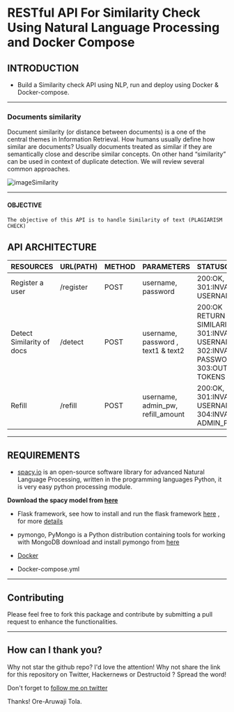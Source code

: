 # RESTful API For Similarity Check Using Natural Language Processing and Docker Compose

## INTRODUCTION

- Build a Similarity check API using NLP, run and deploy using Docker & Docker-compose. 

-----------------

### Documents similarity
Document similarity (or distance between documents) is a one of the central themes in Information Retrieval. How humans usually define how similar are documents? Usually documents treated as similar if they are semantically close and describe similar concepts. On other hand “similarity” can be used in context of duplicate detection. We will review several common approaches.

![imageSimilarity](https://miro.medium.com/max/1838/1*l-BZLW3JUHd1MZbNq1MjQA.png)

-----------------------

#### OBJECTIVE

`The objective of this API is to handle Similarity of text (PLAGIARISM CHECK) `

## API ARCHITECTURE
|RESOURCES |URL(PATH) |METHOD |PARAMETERS |STATUSCODE|
|----------|-------|--------|--------------|----------|
|Register a user | /register | POST | username, password | 200:OK,  301:INVALID USERNAME |
|Detect Similarity of docs | /detect | POST | username, password , text1 & text2 |200:OK RETURN SIMILARITY ,   301:INVALID USERNAME,    302:INVALID PASSWORD,    303:OUT OF TOKENS
|Refill | /refill | POST | username,  admin_pw,  refill_amount |  200:OK,  301:INVALID USERNAME , 304:INVALID ADMIN_P

------------------


## REQUIREMENTS

- [spacy.io](https://spacy.io/models/en) is  an open-source software library for advanced Natural Language Processing, written in the programming languages Python, it is very easy python processing module. 

**Download the spacy model from [here](https://github.com/explosion/spacy-models/releases//tag/en_core_web_sm-2.1.0)**

- Flask framework, see how to install and run the flask framework [here](https://github.com/pallets/flask) , for more [details](https://www.fullstackpython.com/flask.html)

- pymongo, PyMongo is a Python distribution containing tools for working with MongoDB download and install pymongo from [here](https://api.mongodb.com/python/current/)

- [Docker](https://www.docker.com/)

- Docker-compose.yml

-----------------------

## Contributing 

 Please feel free to fork this package and contribute by submitting a pull request to enhance the functionalities.
 
 -------------------

## How can I thank you?

Why not star the github repo? I'd love the attention! Why not share the link for this repository on Twitter, Hackernews or Destructoid ? Spread the word! 

Don't forget to [follow me on twitter](https://twitter.com/thecraftman_)

Thanks! Ore-Aruwaji Tola. 



